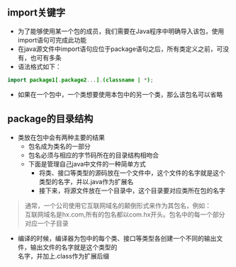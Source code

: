 ## import关键字
- 为了能够使用某一个包的成员，我们需要在Java程序中明确导入该包，使用import语句可完成此功能
- 在java源文件中import语句应位于package语句之后，所有类定义之前，可没有，也可有多条
- 语法格式如下：
```java
import package1[.package2...].(classname | *);
```
- 如果在一个包中，一个类想要使用本包中的另一个类，那么该包名可以省略

## package的目录结构
- 类放在包中会有两种主要的结果
    - 包名成为类名的一部分
    - 包名必须与相应的字节码所在的目录结构相吻合
    - 下面是管理自己java中文件的一种简单方式
      - 将类、接口等类型的源码放在一个文件中，这个文件的名字就是这个类型的名字，并以.java作为扩展名
      - 接下来，将源文件放在一个目录中，这个目录要对应类所在包的名字
> 通常，一个公司使用它互联网域名的颠倒形式来作为其包名，例如：  
> 互联网域名是hx.com,所有的包名都以com.hx开头。包名中的每一个部分对应一个子目录     
- 编译的时候，编译器为包中的每个类、接口等类型各创建一个不同的输出文件，输出文件的名字就是这个类型的  
  名字，并加上.class作为扩展后缀